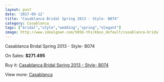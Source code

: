 ```yaml
---
layout: post
date: '2017-09-12'
title: "Casablanca Bridal Spring 2013 - Style- B074"
category: Casablanca
tags: ["bridal","style","wedding","spring","elegant"]
image: http://www.idealgown.com/5058-thickbox_default/casablanca-bridal-spring-2013-style-b074.jpg
---
```

Casablanca Bridal Spring 2013 - Style- B074

On Sales: **$271.495**
<a href="https://www.idealgown.com/en/casablanca/2270-casablanca-bridal-spring-2013-style-b074.html"><amp-img layout="responsive" width="600" height="600" src="//www.idealgown.com/5058-thickbox_default/casablanca-bridal-spring-2013-style-b074.jpg" alt="Casablanca Bridal Spring 2013 - Style- B074 0" /></a>
<a href="https://www.idealgown.com/en/casablanca/2270-casablanca-bridal-spring-2013-style-b074.html"><amp-img layout="responsive" width="600" height="600" src="//www.idealgown.com/5060-thickbox_default/casablanca-bridal-spring-2013-style-b074.jpg" alt="Casablanca Bridal Spring 2013 - Style- B074 1" /></a>
<a href="https://www.idealgown.com/en/casablanca/2270-casablanca-bridal-spring-2013-style-b074.html"><amp-img layout="responsive" width="600" height="600" src="//www.idealgown.com/5059-thickbox_default/casablanca-bridal-spring-2013-style-b074.jpg" alt="Casablanca Bridal Spring 2013 - Style- B074 2" /></a>

Buy it: [Casablanca Bridal Spring 2013 - Style- B074](https://www.idealgown.com/en/casablanca/2270-casablanca-bridal-spring-2013-style-b074.html "Casablanca Bridal Spring 2013 - Style- B074")

View more: [Casablanca](https://www.idealgown.com/en/31-casablanca "Casablanca")
